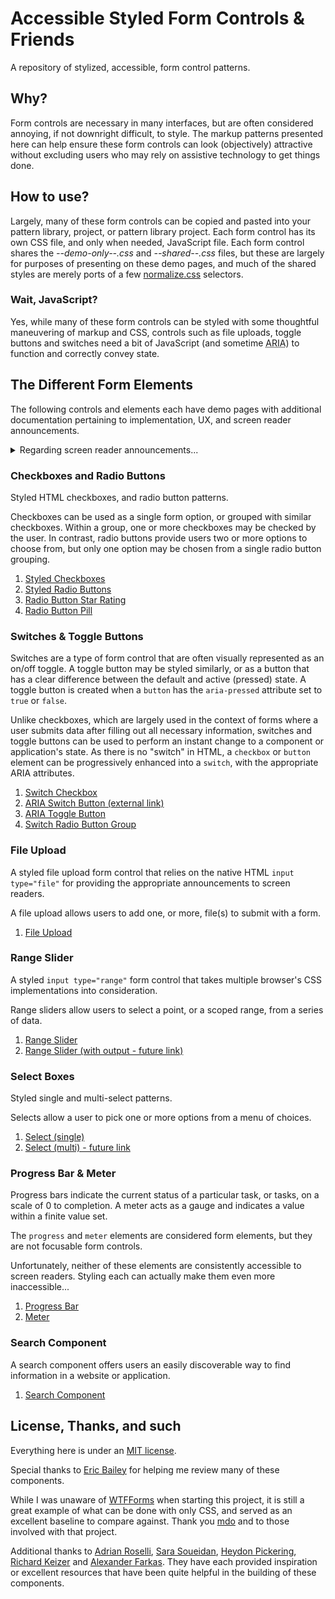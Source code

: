# Accessible Styled Form Controls & Friends
A repository of stylized, accessible, form control patterns. 

## Why?
Form controls are necessary in many interfaces, but are often considered annoying, if not downright difficult, to style. The markup patterns presented here can help ensure these form controls can look (objectively) attractive without excluding users who may rely on assistive technology to get things done.     


## How to use?
Largely, many of these form controls can be copied and pasted into your pattern library, project, or pattern library project. Each form control has its own CSS file, and only when needed, JavaScript file. Each form control shares the *--demo-only--.css* and *--shared--.css* files, but these are largely for purposes of presenting on these demo pages, and much of the shared styles are merely ports of a few [normalize.css](https://necolas.github.io/normalize.css/) selectors.  


### Wait, JavaScript?
Yes, while many of these form controls can be styled with some thoughtful maneuvering of markup and CSS, controls such as file uploads, toggle buttons and switches need a bit of JavaScript (and sometime <abbr title="accessible rich internet applications">ARIA</abbr>) to function and correctly convey state. 


## The Different Form Elements
The following controls and elements each have demo pages with additional documentation pertaining to implementation, UX, and screen reader announcements.

<details>
    <summary>Regarding screen reader announcements...</summary>
    <p>
        Note that documentation of announcements is based on using the noted versions of each screen reader and browser, and testing was information is up to date per the indicated date on each test page.
    </p>
    <p>
        Things may change as browsers and screen readers are updated, so please refer to these as a snapshot in time, rather than being definitive results.  
    </p>
    <p>
        If you find that announcements have changed, please <a href="https://github.com/scottaohara/a11y_styled_form_controls/issues/new">file an issue</a>!
    </p>
</details>


### Checkboxes and Radio Buttons
Styled HTML checkboxes, and radio button patterns.  

Checkboxes can be used as a single form option, or grouped with similar checkboxes. Within a group, one or more checkboxes may be checked by the user. In contrast, radio buttons provide users two or more options to choose from, but only one option may be chosen from a single radio button grouping.

1. [Styled Checkboxes](src/checkbox)
2. [Styled Radio Buttons](src/radio-button)  
3. [Radio Button Star Rating](src/radio-button--rating)  
4. [Radio Button Pill](src/radio-button--pill)  


### Switches & Toggle Buttons 
Switches are a type of form control that are often visually represented as an on/off toggle. A toggle button may be styled similarly, or as a button that has a clear difference between the default and active (pressed) state. A toggle button is created when a `button` has the `aria-pressed` attribute set to `true` or `false`.

Unlike checkboxes, which are largely used in the context of forms where a user submits data after filling out all necessary information, switches and toggle buttons can be used to perform an instant change to a component or application's state. As there is no "switch" in HTML, a `checkbox` or `button` element can be progressively enhanced into a `switch`, with the appropriate ARIA attributes. 

1. [Switch Checkbox](src/checkbox--switch)
2. [ARIA Switch Button (external link)](https://scottaohara.github.io/aria-switch-button/)
3. [ARIA Toggle Button](src/toggle-button-switch)
4. [Switch Radio Button Group](src/radio-button--switch)


### File Upload
A styled file upload form control that relies on the native HTML `input type="file"` for providing the appropriate announcements to screen readers.

A file upload allows users to add one, or more, file(s) to submit with a form.  

1. [File Upload](src/file-upload)  


### Range Slider
A styled `input type="range"` form control that takes multiple browser's CSS implementations into consideration.  

Range sliders allow users to select a point, or a scoped range, from a series of data.

1. [Range Slider](src/range-slider)  
2. [Range Slider (with output - future link)](#)


### Select Boxes
Styled single and multi-select patterns.  

Selects allow a user to pick one or more options from a menu of choices.

1. [Select (single)](src/select)  
2. [Select (multi) - future link](#)  


### Progress Bar & Meter
Progress bars indicate the current status of a particular task, or tasks, on a scale of 0 to completion. A meter acts as a gauge and indicates a value within a finite value set. 

The <code>progress</code> and <code>meter</code> elements are considered form elements, but they are not focusable form controls.

Unfortunately, neither of these elements are consistently accessible to screen readers. Styling each can actually make them even more inaccessible...

1. [Progress Bar](src/progress-bar)  
2. [Meter](src/meter)


### Search Component
A search component offers users an easily discoverable way to find information in a website or application.   

1. [Search Component](src/search)  


## License, Thanks, and such
Everything here is under an [MIT license](https://github.com/scottaohara/accessible-components/blob/master/LICENSE.md).

Special thanks to [Eric Bailey](https://github.com/ericwbailey) for helping me review many of these components. 

While I was unaware of [WTFForms](http://wtfforms.com/) when starting this project, it is still a great example of what can be done with only CSS, and served as an excellent baseline to compare against. Thank you <a href="https://twitter.com/mdo">mdo</a> and to those involved with that project.

Additional thanks to [Adrian Roselli](http://adrianroselli.com/), [Sara Soueidan](https://www.sarasoueidan.com/), [Heydon Pickering](https://inclusive-components.design/), [Richard Keizer](https://codepen.io/rakeizer) and [Alexander Farkas](https://github.com/aFarkas). They have each provided inspiration or excellent resources that have been quite helpful in the building of these components.

